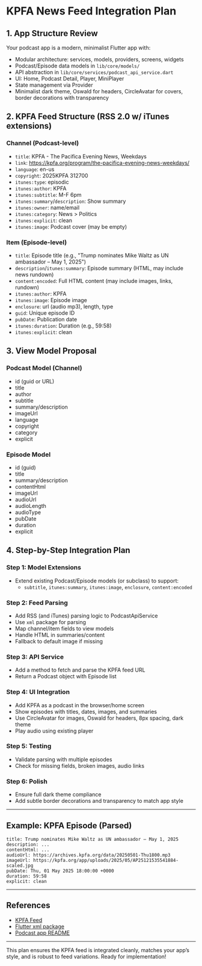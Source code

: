 # KPFA News Feed Integration Plan

## 1. App Structure Review

Your podcast app is a modern, minimalist Flutter app with:
- Modular architecture: services, models, providers, screens, widgets
- Podcast/Episode data models in `lib/core/models/`
- API abstraction in `lib/core/services/podcast_api_service.dart`
- UI: Home, Podcast Detail, Player, MiniPlayer
- State management via Provider
- Minimalist dark theme, Oswald for headers, CircleAvatar for covers, border decorations with transparency

## 2. KPFA Feed Structure (RSS 2.0 w/ iTunes extensions)

### Channel (Podcast-level)
- `title`: KPFA - The Pacifica Evening News, Weekdays
- `link`: https://kpfa.org/program/the-pacifica-evening-news-weekdays/
- `language`: en-us
- `copyright`: 2025KPFA 312700
- `itunes:type`: episodic
- `itunes:author`: KPFA
- `itunes:subtitle`: M-F 6pm
- `itunes:summary`/`description`: Show summary
- `itunes:owner`: name/email
- `itunes:category`: News > Politics
- `itunes:explicit`: clean
- `itunes:image`: Podcast cover (may be empty)

### Item (Episode-level)
- `title`: Episode title (e.g., "Trump nominates Mike Waltz as UN ambassador – May 1, 2025")
- `description`/`itunes:summary`: Episode summary (HTML, may include news rundown)
- `content:encoded`: Full HTML content (may include images, links, rundown)
- `itunes:author`: KPFA
- `itunes:image`: Episode image
- `enclosure`: url (audio mp3), length, type
- `guid`: Unique episode ID
- `pubDate`: Publication date
- `itunes:duration`: Duration (e.g., 59:58)
- `itunes:explicit`: clean

## 3. View Model Proposal

### Podcast Model (Channel)
- id (guid or URL)
- title
- author
- subtitle
- summary/description
- imageUrl
- language
- copyright
- category
- explicit

### Episode Model
- id (guid)
- title
- summary/description
- contentHtml
- imageUrl
- audioUrl
- audioLength
- audioType
- pubDate
- duration
- explicit

## 4. Step-by-Step Integration Plan

### Step 1: Model Extensions
- Extend existing Podcast/Episode models (or subclass) to support:
  - `subtitle`, `itunes:summary`, `itunes:image`, `enclosure`, `content:encoded`

### Step 2: Feed Parsing
- Add RSS (and iTunes) parsing logic to PodcastApiService
- Use `xml` package for parsing
- Map channel/item fields to view models
- Handle HTML in summaries/content
- Fallback to default image if missing

### Step 3: API Service
- Add a method to fetch and parse the KPFA feed URL
- Return a Podcast object with Episode list

### Step 4: UI Integration
- Add KPFA as a podcast in the browser/home screen
- Show episodes with titles, dates, images, and summaries
- Use CircleAvatar for images, Oswald for headers, 8px spacing, dark theme
- Play audio using existing player

### Step 5: Testing
- Validate parsing with multiple episodes
- Check for missing fields, broken images, audio links

### Step 6: Polish
- Ensure full dark theme compliance
- Add subtle border decorations and transparency to match app style

---

## Example: KPFA Episode (Parsed)
```
title: Trump nominates Mike Waltz as UN ambassador – May 1, 2025
description: ...
contentHtml: ...
audioUrl: https://archives.kpfa.org/data/20250501-Thu1800.mp3
imageUrl: https://kpfa.org/app/uploads/2025/05/AP25121535541884-scaled.jpg
pubDate: Thu, 01 May 2025 18:00:00 +0000
duration: 59:58
explicit: clean
```

---

## References
- [KPFA Feed](https://kpfa.org/program/the-pacifica-evening-news-weekdays/feed/)
- [Flutter xml package](https://pub.dev/packages/xml)
- [Podcast app README](./README.md)

---

This plan ensures the KPFA feed is integrated cleanly, matches your app’s style, and is robust to feed variations. Ready for implementation!
